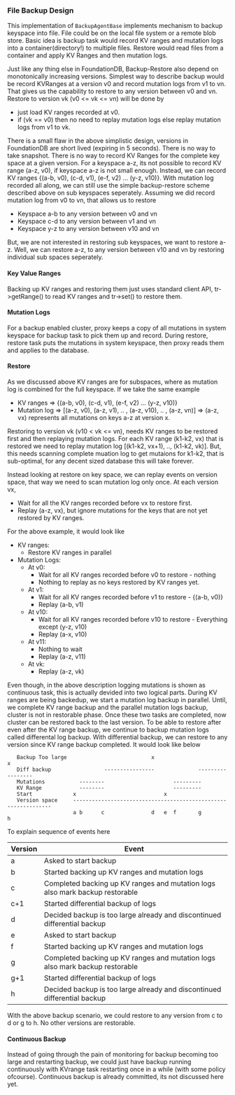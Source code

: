 ### File Backup Design

 This implementation of `BackupAgentBase` implements mechanism to backup keyspace into file. File could be on the local
 file system or a remote blob store. Basic idea is backup task would record KV ranges and mutation logs into a
 container(directory!) to multiple files. Restore would read files from a container and apply KV Ranges and then
 mutation logs.

 Just like any thing else in FoundationDB, Backup-Restore also depend on monotonically increasing versions. Simplest way
 to describe backup would be record KVRanges at a version v0 and record mutation logs from v1 to vn. That gives us the
 capability to restore to any version between v0 and vn. Restore to version vk (v0 <= vk <= vn) will be done by
 * just load KV ranges recorded at v0.
 * if (vk == v0) then no need to replay mutation logs else replay mutation logs from v1 to vk.

 There is a small flaw in the above simplistic design, versions in FoundationDB are short lived (expiring in 5 seconds).
 There is no way to take snapshot. There is no way to record KV Ranges for the complete key space at a given version. For
 a keyspace a-z, its not possible to record KV range (a-z, v0), if keyspace a-z is not small enough. Instead, we can record
 KV ranges {(a-b, v0), (c-d, v1), (e-f, v2) ... (y-z, v10)}. With mutation log recorded all along, we can still use
 the simple backup-restore scheme described above on sub keyspaces seperately. Assuming we did record mutation log from
 v0 to vn, that allows us to restore
  
* Keyspace a-b to any version between v0 and vn
* Keyspace c-d to any version between v1 and vn
* Keyspace y-z to any version between v10 and vn

But, we are not interested in restoring sub keyspaces, we want to restore a-z. Well, we can restore a-z, to any
version between v10 and vn by restoring individual sub spaces seperately.

#### Key Value Ranges

Backing up KV ranges and restoring them just uses standard client API, tr->getRange() to read KV ranges and tr->set() to
restore them.

####  Mutation Logs

For a backup enabled cluster, proxy keeps a copy of all mutations in system keyspace for backup task to pick them
up and record. During restore, restore task puts the mutations in system keyspace, then proxy reads them and applies
to the database.

#### Restore

As we discussed above KV ranges are for subspaces, where as mutation log is combined for the full keyspace. If we
take the same example

* KV ranges => {(a-b, v0), (c-d, v1), (e-f, v2) ... (y-z, v10)}
* Mutation log => [(a-z, v0), (a-z, v1), .. , (a-z, v10), .. , (a-z, vn)]
  						=> (a-z, vx) represents all mutations on keys a-z at version x.

Restoring to version vk (v10 < vk <= vn), needs KV ranges to be restored first and then replaying mutation logs. For
each KV range (k1-k2, vx) that is restored we need to replay mutation log [(k1-k2, vx+1), .., (k1-k2, vk)]. But, this
needs scanning complete muation log to get mutaions for k1-k2, that is sub-optimal, for any decent sized database
this will take forever.

Instead looking at restore on key space, we can replay events on version space, that way we need to scan
mutation log only once. At each version vx,
* Wait for all the KV ranges recorded before vx to restore first.
* Replay (a-z, vx), but ignore mutations for the keys that are not yet restored by KV ranges.

For the above example, it would look like
* KV ranges:
    * Restore KV ranges in parallel
* Mutation Logs:
    * At v0:
  		* Wait for all KV ranges recorded before v0 to restore - nothing
  		* Nothing to replay as no keys restored by KV ranges yet.
    * At v1:
  		* Wait for all KV ranges recorded before v1 to restore - {(a-b, v0)}
  		* Replay (a-b, v1)
    * At v10:
  		* Wait for all KV ranges recorded before v10 to restore - Everything except (y-z, v10)
  		* Replay (a-x, v10)
    * At v11:
  		* Nothing to wait
  		* Replay (a-z, v11)
    * At vk:
  		* Replay (a-z, vk)

Even though, in the above description logging mutations is shown as continuous task, this is actually devided into
  two logical parts. During KV ranges are being backedup, we start a mutation log backup in parallel. Until, we complete
  KV range backup and the parallel mutation logs backup, cluster is not in restorable phase. Once these two tasks are
  completed, now cluster can be restored back to the last version. To be able to restore after even after the KV range
  backup, we continue to backup mutation logs called differental log backup. With differential backup, we can restore
  to any version since KV range backup completed. It would look like below

```
   Backup Too large                           x                              x
   Diff backup                 ----------------              -----------------
   Mutations           --------                      ---------
   KV Range            --------                      ---------
   Start             x                            x
   Version space     ---------------------------------------------------------------
                     a b      c               d   e  f       g               h
```

   To explain sequence of events here

|Version|Event|
|-----------|----------------------------------------------------------------------------------|
|           a  |   Asked to start backup|
|           b  |   Started backing up KV ranges and mutation logs|
|           c  |   Completed backing up KV ranges and mutation logs also mark backup restorable|
|          c+1 |   Started differential backup of logs|
|           d  |   Decided backup is too large already and discontinued differential backup|
|           e  |   Asked to start backup|
|           f  |   Started backing up KV ranges and mutation logs|
|           g  |   Completed backing up KV ranges and mutation logs also mark backup restorable|
|          g+1 |   Started differential backup of logs|
|           h  |   Decided backup is too large already and discontinued differential backup|

With the above backup scenario, we could restore to any version from c to d or g to h. No other versions are
   restorable.

#### Continuous Backup

Instead of going through the pain of monitoring for backup becoming too large and restarting backup, we could just
have backup running continuously with KVrange task restarting once in a while (with some policy ofcourse). Continuous
backup is already committed, its not discussed here yet.
